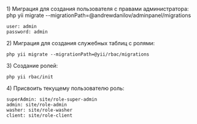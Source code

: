 <p>
    1) Миграция для создания пользователя с правами администратора: <br>
    php yii migrate --migrationPath=@andrewdanilov/adminpanel/migrations
    
    user: admin
    password: admin
</p>

<p>
    2) Миграция для создания служебных таблиц с ролями: <br>

    php yii migrate --migrationPath=@yii/rbac/migrations
</p>

<p>
    3) Создание ролей: <br>

    php yii rbac/init
</p>

<p>
    4) Присвоить текущему пользователю роль: <br>

    superAdmin: site/role-super-admin
    admin: site/role-admin
    washer: site/role-washer
    client: site/role-client
</p>

